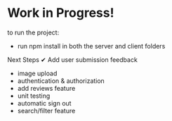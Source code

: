 # Work in Progress!

to run the project: 
- run npm install in both the server and client folders 


Next Steps 
✔ Add user submission feedback 
- image upload
- authentication & authorization 
- add reviews feature
- unit testing 
- automatic sign out
- search/filter feature